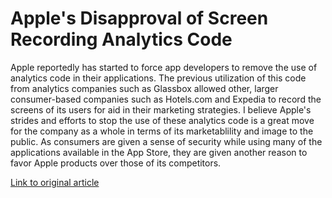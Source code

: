# Apple's Disapproval of Screen Recording Analytics Code

Apple reportedly has started to force app developers to remove 
the use of analytics code in their applications. The previous utilization of this code from analytics companies such as Glassbox allowed other, larger consumer-based companies such as Hotels.com and Expedia to record the screens of its users for aid in their marketing strategies. I believe Apple's strides and efforts to stop the use of these analytics code is a great move for the company as a whole in terms of its marketablility and image to the public. As consumers are given a sense of security while using many of the applications available in the App Store, they are given another reason to favor Apple products over those of its competitors. 

[Link to original article](https://www.developer-tech.com/news/2019/feb/11/apple-tells-app-developers-remove-screen-recording-analytics-code/)

